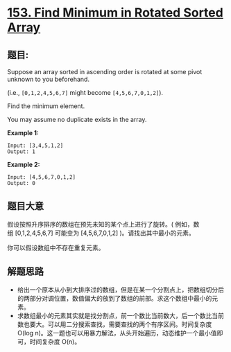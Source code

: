 # [153. Find Minimum in Rotated Sorted Array](https://leetcode.com/problems/find-minimum-in-rotated-sorted-array/)


## 题目:

Suppose an array sorted in ascending order is rotated at some pivot unknown to you beforehand.

(i.e., `[0,1,2,4,5,6,7]` might become `[4,5,6,7,0,1,2]`).

Find the minimum element.

You may assume no duplicate exists in the array.

**Example 1:**

    Input: [3,4,5,1,2] 
    Output: 1

**Example 2:**

    Input: [4,5,6,7,0,1,2]
    Output: 0


## 题目大意

假设按照升序排序的数组在预先未知的某个点上进行了旋转。( 例如，数组 [0,1,2,4,5,6,7] 可能变为 [4,5,6,7,0,1,2] )。请找出其中最小的元素。

你可以假设数组中不存在重复元素。


## 解题思路

- 给出一个原本从小到大排序过的数组，但是在某一个分割点上，把数组切分后的两部分对调位置，数值偏大的放到了数组的前部。求这个数组中最小的元素。
- 求数组最小的元素其实就是找分割点，前一个数比当前数大，后一个数比当前数也要大。可以用二分搜索查找，需要查找的两个有序区间。时间复杂度  O(log n)。这一题也可以用暴力解法，从头开始遍历，动态维护一个最小值即可，时间复杂度 O(n)。
